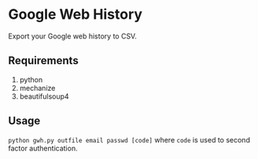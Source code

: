 Google Web History
==================
Export your Google web history to CSV.

Requirements
------------
1. python
2. mechanize
3. beautifulsoup4

Usage
-----
`python gwh.py outfile email passwd [code]`
where `code` is used to second factor authentication.

